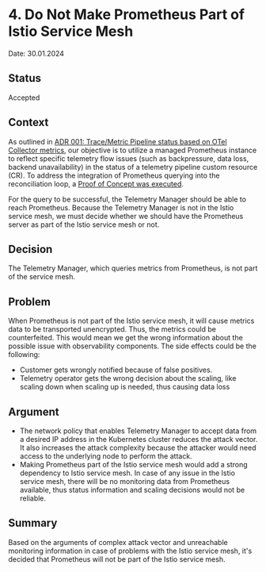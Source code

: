 # 4. Do Not Make Prometheus Part of Istio Service Mesh

Date: 30.01.2024

## Status

Accepted

## Context

As outlined in [ADR 001: Trace/Metric Pipeline status based on OTel Collector metrics](./001-otel-collector-metric-based-pipeline-status.md), our objective is to utilize a managed Prometheus instance to reflect specific telemetry flow issues (such as backpressure, data loss, backend unavailability) in the status of a telemetry pipeline custom resource (CR).
To address the integration of Prometheus querying into the reconciliation loop, a [Proof of Concept was executed](./003-integrate-prometheus-with-telemetry-manager-using-alerting.md).

For the query to be successful, the Telemetry Manager should be able to reach Prometheus. Because the Telemetry Manager is not in the Istio service mesh, we must decide whether we should have the Prometheus server as part of the Istio service mesh or not.

## Decision
The Telemetry Manager, which queries metrics from Prometheus, is not part of the service mesh.

## Problem
When Prometheus is not part of the Istio service mesh, it will cause metrics data to be transported unencrypted. Thus, the metrics could be counterfeited. This would mean we get the wrong information about the possible issue with observability components. The side effects could be the following:
 - Customer gets wrongly notified because of false positives.
 - Telemetry operator gets the wrong decision about the scaling, like scaling down when scaling up is needed, thus causing data loss

## Argument 
- The network policy that enables Telemetry Manager to accept data from a desired IP address in the Kubernetes cluster reduces the attack vector. It also increases the attack complexity because the attacker would need access to the underlying node to perform the attack.
- Making Prometheus part of the Istio service mesh would add a strong dependency to Istio service mesh. In case of any issue in the Istio service mesh, there will be no monitoring data from Prometheus available, thus status information and scaling decisions would not be reliable.

## Summary
Based on the arguments of complex attack vector and unreachable monitoring information in case of problems with the Istio service mesh, it's decided that Prometheus will not be part of the Istio service mesh.

